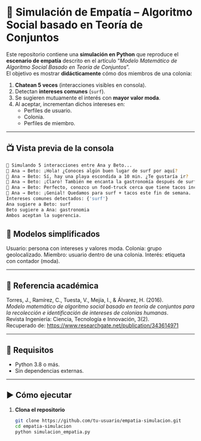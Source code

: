 # 🧠 Simulación de Empatía – Algoritmo Social basado en Teoría de Conjuntos

Este repositorio contiene una **simulación en Python** que reproduce el **escenario de empatía** descrito en el artículo “*Modelo Matemático de Algoritmo Social Basado en Teoría de Conjuntos*”.  
El objetivo es mostrar **didácticamente** cómo dos miembros de una colonia:

1. **Chatean 5 veces** (interacciones visibles en consola).  
2. Detectan **intereses comunes** (`surf`).  
3. Se sugieren mutuamente el interés con **mayor valor moda**.  
4. Al aceptar, incrementan dichos intereses en:
   - Perfiles de usuario.  
   - Colonia.  
   - Perfiles de miembro.

---

## 📺 Vista previa de la consola
```bash
💬 Simulando 5 interacciones entre Ana y Beto...
💬 Ana → Beto: ¡Hola! ¿Conoces algún buen lugar de surf por aquí?
💬 Ana → Beto: Sí, hay una playa escondida a 10 min. ¿Te gustaría ir?
💬 Ana → Beto: ¡Claro! También me encanta la gastronomía después de surfear.
💬 Ana → Beto: Perfecto, conozco un food-truck cerca que tiene tacos increíbles.
💬 Ana → Beto: ¡Genial! Quedamos para surf + tacos este fin de semana.
Intereses comunes detectados: {'surf'}
Ana sugiere a Beto: surf
Beto sugiere a Ana: gastronomia
Ambos aceptan la sugerencia.
```

## 🧩 Modelos simplificados

Usuario: persona con intereses y valores moda.
Colonia: grupo geolocalizado.
Miembro: usuario dentro de una colonia.
Interés: etiqueta con contador (moda).

---

## 📄 Referencia académica

Torres, J., Ramírez, C., Tuesta, V., Mejía, I., & Álvarez, H. (2016).  
*Modelo matemático de algoritmo social basado en teoría de conjuntos para la recolección e identificación de intereses de colonias humanas*.  
Revista Ingeniería: Ciencia, Tecnología e Innovación, 3(2).  
Recuperado de: https://www.researchgate.net/publication/343614971

---

## 🧪 Requisitos

- Python 3.8 o más.
- Sin dependencias externas.

---

## ▶️ Cómo ejecutar

1. **Clona el repositorio**
   ```bash
   git clone https://github.com/tu-usuario/empatia-simulacion.git
   cd empatia-simulacion
   python simulacion_empatia.py
   ```
